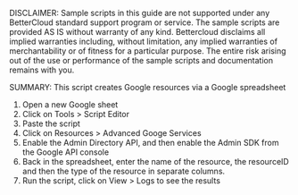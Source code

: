 DISCLAIMER: Sample scripts in this guide are not supported under any BetterCloud standard support program or service. The sample scripts are provided AS IS without warranty of any kind. Bettercloud disclaims all implied warranties including, without limitation, any implied warranties of merchantability or of fitness for a particular purpose. The entire risk arising out of the use or performance of the sample scripts and documentation remains with you.

SUMMARY: This script creates Google resources via a Google spreadsheet

1) Open a new Google sheet
2) Click on Tools > Script Editor
3) Paste the script
4) Click on Resources > Advanced Googe Services
5) Enable the Admin Directory API, and then enable the Admin SDK from the Google API console
6) Back in the spreadsheet, enter the name of the resource, the resourceID and then the type of the resource in separate columns.
7) Run the script, click on View > Logs to see the results

